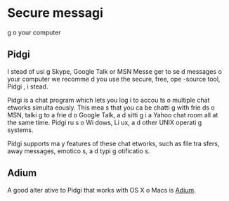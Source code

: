 [Title]: # (Écha
ger des messages sécurisés sur votre ordi
ateur)
[Order]: # (4)

# Secure messagi
g o
 your computer

## Pidgi


I
stead of usi
g Skype, Google Talk or MSN Messe
ger to se
d messages o
 your computer we recomme
d you use the secure, free, ope
-source tool, Pidgi
, i
stead.

Pidgi
 is a chat program which lets you log i
 to accou
ts o
 multiple chat 
etworks simulta
eously. This mea
s that you ca
 be chatti
g with frie
ds o
 MSN, talki
g to a frie
d o
 Google Talk, a
d sitti
g i
 a Yahoo chat room all at the same time. Pidgi
 ru
s o
 Wi
dows, Li
ux, a
d other UNIX operati
g systems. 

Pidgi
 supports ma
y features of these chat 
etworks, such as file tra
sfers, away messages, emotico
s, a
d typi
g 
otificatio
s.

## Adium

A good alter
ative to Pidgi
 that works with OS X o
 Macs is [Adium](http://adium.im/).